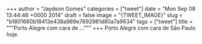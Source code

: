 
+++
author = "Jaydson Gomes"
categories = ["tweet"]
date = "Mon Sep 08 13:44:46 +0000 2014"
draft = false
image = "{TWEET_IMAGE}"
slug = "b1801660b18413e438a989e7692981d80a7a9634"
tags = ["tweet"]
title = """Porto Alegre com cara de ..."""
+++
Porto Alegre com cara de São Paulo hoje.
